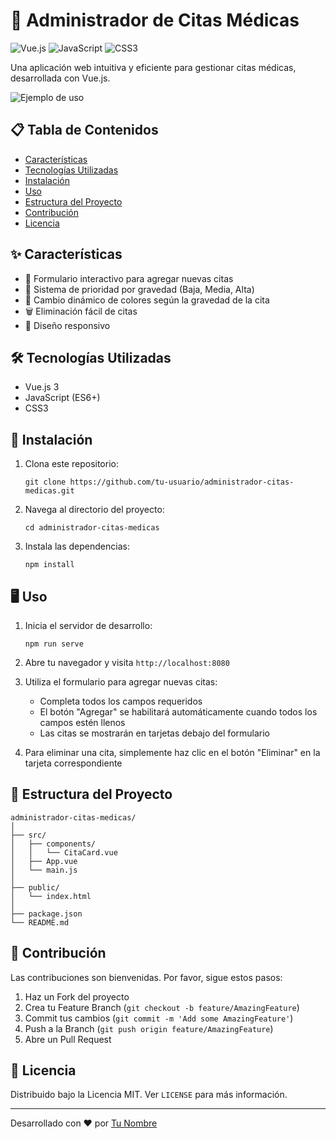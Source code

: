 # 🏥 Administrador de Citas Médicas

![Vue.js](https://img.shields.io/badge/vuejs-%2335495e.svg?style=for-the-badge&logo=vuedotjs&logoColor=%234FC08D)
![JavaScript](https://img.shields.io/badge/javascript-%23323330.svg?style=for-the-badge&logo=javascript&logoColor=%23F7DF1E)
![CSS3](https://img.shields.io/badge/css3-%231572B6.svg?style=for-the-badge&logo=css3&logoColor=white)

Una aplicación web intuitiva y eficiente para gestionar citas médicas, desarrollada con Vue.js.

![Ejemplo de uso](https://media.giphy.com/media/v1.Y2lkPTc5MGI3NjExNGNmOTExMzIwMzM5MTdiMjg5ZmM5YzFkM2NjMzk4ZWEwMjIxMzU3ZiZlcD12MV9pbnRlcm5hbF9naWZzX2dpZklkJmN0PWc/3oKIPa2TdahY8LAAxy/giphy.gif)

## 📋 Tabla de Contenidos

- [Características](#-características)
- [Tecnologías Utilizadas](#-tecnologías-utilizadas)
- [Instalación](#-instalación)
- [Uso](#-uso)
- [Estructura del Proyecto](#-estructura-del-proyecto)
- [Contribución](#-contribución)
- [Licencia](#-licencia)

## ✨ Características

- 📝 Formulario interactivo para agregar nuevas citas
- 🚦 Sistema de prioridad por gravedad (Baja, Media, Alta)
- 🎨 Cambio dinámico de colores según la gravedad de la cita
- 🗑️ Eliminación fácil de citas
- 📱 Diseño responsivo

## 🛠 Tecnologías Utilizadas

- Vue.js 3
- JavaScript (ES6+)
- CSS3

## 🚀 Instalación

1. Clona este repositorio:
   ```
   git clone https://github.com/tu-usuario/administrador-citas-medicas.git
   ```
2. Navega al directorio del proyecto:
   ```
   cd administrador-citas-medicas
   ```
3. Instala las dependencias:
   ```
   npm install
   ```

## 🖥 Uso

1. Inicia el servidor de desarrollo:
   ```
   npm run serve
   ```
2. Abre tu navegador y visita `http://localhost:8080`

3. Utiliza el formulario para agregar nuevas citas:

   - Completa todos los campos requeridos
   - El botón "Agregar" se habilitará automáticamente cuando todos los campos estén llenos
   - Las citas se mostrarán en tarjetas debajo del formulario

4. Para eliminar una cita, simplemente haz clic en el botón "Eliminar" en la tarjeta correspondiente

## 📁 Estructura del Proyecto

```
administrador-citas-medicas/
│
├── src/
│   ├── components/
│   │   └── CitaCard.vue
│   ├── App.vue
│   └── main.js
│
├── public/
│   └── index.html
│
├── package.json
└── README.md
```

## 👥 Contribución

Las contribuciones son bienvenidas. Por favor, sigue estos pasos:

1. Haz un Fork del proyecto
2. Crea tu Feature Branch (`git checkout -b feature/AmazingFeature`)
3. Commit tus cambios (`git commit -m 'Add some AmazingFeature'`)
4. Push a la Branch (`git push origin feature/AmazingFeature`)
5. Abre un Pull Request

## 📄 Licencia

Distribuido bajo la Licencia MIT. Ver `LICENSE` para más información.

---

Desarrollado con ❤️ por [Tu Nombre](https://github.com/tu-usuario)
